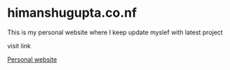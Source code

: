 # himanshugupta.co.nf
This is my personal website where I keep update myslef with latest project

visit link

[Personal website](http://himanshugupta.co.nf/)

